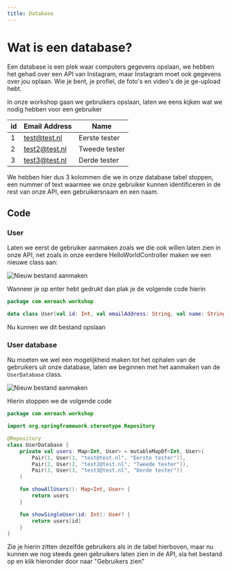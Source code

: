 ```yaml
---
title: Database
---
```


# Wat is een database?

Een database is een plek waar computers gegevens opslaan, we hebben het gehad over een API
van Instagram, maar Instagram moet ook gegevens over jou oplaan. Wie je bent, je profiel, de foto's en
video's de je ge-upload hebt.

In onze workshop gaan we gebruikers opslaan, laten we eens kijken wat we nodig hebben voor een gebruiker

| id  | Email Address | Name          |
| --- | ------------- | ------------- |
| 1   | test@test.nl  | Eerste tester |
| 2   | test2@test.nl | Tweede tester |
| 3   | test3@test.nl | Derde tester  |

We hebben hier dus 3 kolommen die we in onze database tabel stoppen, een nummer of text waarmee we onze gebruiker
kunnen identificeren in de rest van onze API, een gebruikersnaam en een naam.

## Code

### User
Laten we eerst de gebruiker aanmaken zoals we die ook willen laten zien in onze API, net zoals in onze
eerdere HelloWorldController maken we een nieuwe class aan:

![Nieuw bestand aanmaken](/user_class.png)

Wanneer je op enter hebt gedrukt dan plak je de volgende code hierin

``` kotlin
package com.enreach.workshop

data class User(val id: Int, val emailAddress: String, val name: String)
```

Nu kunnen we dit bestand opslaan

### User database
Nu moeten we wel een mogelijkheid maken tot het ophalen van de gebruikers uit onze database, laten we beginnen met het aanmaken
van de ``UserDatabase`` class.

![Nieuw bestand aanmaken](/user_database.png)

Hierin stoppen we de volgende code
``` kotlin
package com.enreach.workshop

import org.springframework.stereotype.Repository

@Repository
class UserDatabase {
    private val users: Map<Int, User> = mutableMapOf<Int, User>(
        Pair(1, User(1, "test@test.nl", "Eerste tester")),
        Pair(2, User(2, "test2@test.nl", "Tweede tester")),
        Pair(3, User(3, "test3@test.nl", "Derde tester"))
    )

    fun showAllUsers(): Map<Int, User> {
        return users
    }

    fun showSingleUser(id: Int): User? {
        return users[id]
    }
}
```

Zie je hierin zitten dezelfde gebruikers als in de tabel hierboven, maar nu kunnen we nog steeds geen
gebruikers laten zien in de API, sla het bestand op en klik hieronder door naar "Gebruikers zien"
